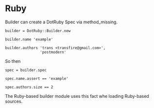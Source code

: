 # Ruby

Builder can create a DotRuby Spec via method_missing.

    builder = DotRuby::Builder.new

    builder.name 'example'

    builder.authors 'trans <transfire@gmail.com>',
                    'postmodern'

So then

    spec = builder.spec

    spec.name.assert == 'example'

    spec.authors.size == 2

The Ruby-based builder module uses this fact whe loading Ruby-based
sources.


